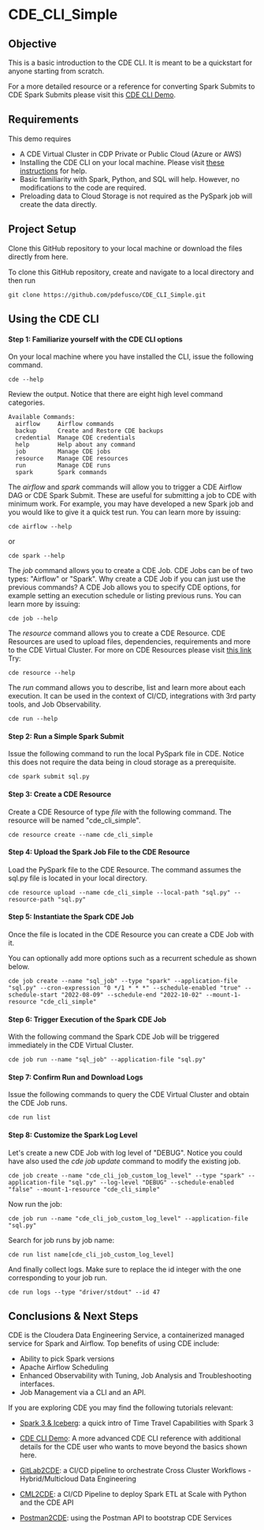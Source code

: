 # CDE_CLI_Simple


## Objective

This is a basic introduction to the CDE CLI. It is meant to be a quickstart for anyone starting from scratch.

For a more detailed resource or a reference for converting Spark Submits to CDE Spark Submits please visit this [CDE CLI Demo](https://github.com/pdefusco/CDE_CLI_demo).


## Requirements

This demo requires 

* A CDE Virtual Cluster in CDP Private or Public Cloud (Azure or AWS)
* Installing the CDE CLI on your local machine. Please visit [these instructions](https://docs.cloudera.com/data-engineering/cloud/cli-access/topics/cde-download-cli.html) for help.
* Basic familiarity with Spark, Python, and SQL will help. However, no modifications to the code are required. 
* Preloading data to Cloud Storage is not required as the PySpark job will create the data directly.


## Project Setup

Clone this GitHub repository to your local machine or download the files directly from here. 

To clone this GitHub repository, create and navigate to a local directory and then run

```
git clone https://github.com/pdefusco/CDE_CLI_Simple.git
```


## Using the CDE CLI

#### Step 1: Familiarize yourself with the CDE CLI options

On your local machine where you have installed the CLI, issue the following command.

```
cde --help
```

Review the output. Notice that there are eight high level command categories.

```
Available Commands:
  airflow     Airflow commands
  backup      Create and Restore CDE backups
  credential  Manage CDE credentials
  help        Help about any command
  job         Manage CDE jobs
  resource    Manage CDE resources
  run         Manage CDE runs
  spark       Spark commands
```

The *airflow* and *spark* commands will allow you to trigger a CDE Airflow DAG or CDE Spark Submit. 
These are useful for submitting a job to CDE with minimum work. For example, you may have developed a new Spark job and you would like to give it a quick test run.
You can learn more by issuing:

```
cde airflow --help
```

or 

```
cde spark --help
```

The *job* command allows you to create a CDE Job. CDE Jobs can be of two types: "Airflow" or "Spark". Why create a CDE Job if you can just use the previous commands?
A CDE Job allows you to specify CDE options, for example setting an execution schedule or listing previous runs.
You can learn more by issuing:

```
cde job --help
```

The *resource* command allows you to create a CDE Resource. CDE Resources are used to upload files, dependencies, requirements and more to the CDE Virtual Cluster.
For more on CDE Resources please visit [this link](https://github.com/pdefusco/CDE_CLI_demo#jobs-resources-python-environments)
Try:

```
cde resource --help
```

The *run* command allows you to describe, list and learn more about each execution. It can be used in the context of CI/CD, integrations with 3rd party tools, and Job Observability.

```
cde run --help
```


#### Step 2: Run a Simple Spark Submit

Issue the following command to run the local PySpark file in CDE. Notice this does not require the data being in cloud storage as a prerequisite.

```
cde spark submit sql.py
```


#### Step 3: Create a CDE Resource

Create a CDE Resource of type *file* with the following command. The resource will be named "cde_cli_simple".

```
cde resource create --name cde_cli_simple
```


#### Step 4: Upload the Spark Job File to the CDE Resource

Load the PySpark file to the CDE Resource. The command assumes the sql.py file is located in your local directory.

```
cde resource upload --name cde_cli_simple --local-path "sql.py" --resource-path "sql.py"
```


#### Step 5: Instantiate the Spark CDE Job

Once the file is located in the CDE Resource you can create a CDE Job with it. 

You can optionally add more options such as a recurrent schedule as shown below. 

```
cde job create --name "sql_job" --type "spark" --application-file "sql.py" --cron-expression "0 */1 * * *" --schedule-enabled "true" --schedule-start "2022-08-09" --schedule-end "2022-10-02" --mount-1-resource "cde_cli_simple"
```


#### Step 6: Trigger Execution of the Spark CDE Job

With the following command the Spark CDE Job will be triggered immediately in the CDE Virtual Cluster. 

```
cde job run --name "sql_job" --application-file "sql.py"
```


#### Step 7: Confirm Run and Download Logs

Issue the following commands to query the CDE Virtual Cluster and obtain the CDE Job runs. 

```
cde run list
```

#### Step 8: Customize the Spark Log Level

Let's create a new CDE Job with log level of "DEBUG". Notice you could have also used the *cde job update* command to modify the existing job.

```
cde job create --name "cde_cli_job_custom_log_level" --type "spark" --application-file "sql.py" --log-level "DEBUG" --schedule-enabled "false" --mount-1-resource "cde_cli_simple"
```

Now run the job:

```
cde job run --name "cde_cli_job_custom_log_level" --application-file "sql.py"
```

Search for job runs by job name: 

```
cde run list name[cde_cli_job_custom_log_level]
```

And finally collect logs. Make sure to replace the id integer with the one corresponding to your job run.

```
cde run logs --type "driver/stdout" --id 47
```


## Conclusions & Next Steps

CDE is the Cloudera Data Engineering Service, a containerized managed service for Spark and Airflow. 
Top benefits of using CDE include:

* Ability to pick Spark versions
* Apache Airflow Scheduling
* Enhanced Observability with Tuning, Job Analysis and Troubleshooting interfaces.
* Job Management via a CLI and an API. 

If you are exploring CDE you may find the following tutorials relevant:

* [Spark 3 & Iceberg](https://github.com/pdefusco/Spark3_Iceberg_CML): a quick intro of Time Travel Capabilities with Spark 3

* [CDE CLI Demo](https://github.com/pdefusco/CDE_CLI_demo): A more advanced CDE CLI reference with additional details for the CDE user who wants to move beyond the basics shown here. 

* [GitLab2CDE](https://github.com/pdefusco/Gitlab2CDE): a CI/CD pipeline to orchestrate Cross Cluster Workflows - Hybrid/Multicloud Data Engineering

* [CML2CDE](https://github.com/pdefusco/CML2CDE): a CI/CD Pipeline to deploy Spark ETL at Scale with Python and the CDE API

* [Postman2CDE](https://github.com/pdefusco/Oozie2CDE_Migration): using the Postman API to bootstrap CDE Services




